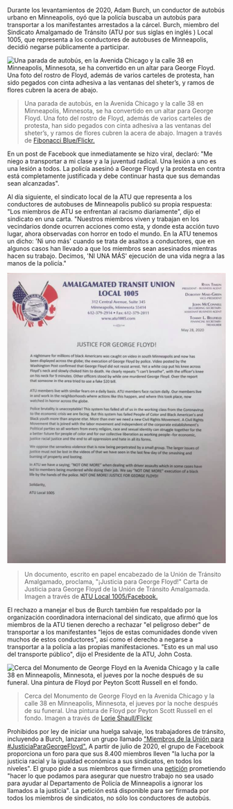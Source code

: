 Durante los levantamientos de 2020, Adam Burch, un conductor de autobús urbano en Minneapolis, oyó que la policía buscaba un autobús para transportar a los manifestantes arrestados a la cárcel. Burch, miembro del Sindicato Amalgamado de Tránsito (ATU por sus siglas en inglés ) Local 1005, que representa a los conductores de autobuses de Minneapolis, decidió negarse públicamente a participar.

![Una parada de autobús, en la Avenida Chicago y la calle 38 en Minneapolis, Minnesota, se ha convertido en un altar para George Floyd. Una foto del rostro de Floyd, además de varios carteles de protesta, han sido pegados con cinta adhesiva a las ventanas del sheter’s, y ramos de flores cubren la acera de abajo.](/assets/images/actions/labor-strikes/bus-drivers/bus-drivers1.jpg)
> Una parada de autobús, en la Avenida Chicago y la calle 38 en Minneapolis, Minnesota, se ha convertido en un altar para George Floyd. Una foto del rostro de Floyd, además de varios carteles de protesta, han sido pegados con cinta adhesiva a las ventanas del sheter’s, y ramos de flores cubren la acera de abajo. Imagen a través de [Fibonacci Blue/Flickr.](https://www.flickr.com/people/44550450@N04https://www.flickr.com/people/44550450@N04)

En un post de Facebook que inmediatamente se hizo viral, declaró: "Me niego a transportar a mi clase y a la juventud radical. Una lesión a uno es una lesión a todos. La policía asesinó a George Floyd y la protesta en contra está completamente justificada y debe continuar hasta que sus demandas sean alcanzadas".

Al día siguiente, el sindicato local de la ATU que representa a los conductores de autobuses de Minneapolis publicó su propia respuesta: "Los miembros de ATU se enfrentan al racismo diariamente", dijo el sindicato en una carta. "Nuestros miembros viven y trabajan en los vecindarios donde ocurren acciones como esta, y donde esta acción tuvo lugar, ahora observadas con horror en todo el mundo. En la ATU tenemos un dicho: 'Ni uno más' cuando se trata de asaltos a conductores, que en algunos casos han llevado a que los miembros sean asesinados mientras hacen su trabajo. Decimos, 'NI UNA MÁS' ejecución de una vida negra a las manos de la policía."

![Un documento, escrito en papel encabezado de la Unión de Tránsito Amalgamado, proclama, "¡Justicia para George Floyd!" Carta de Justicia para George Floyd de la Unión de Tránsito Amalgamada.](/assets/images/actions/labor-strikes/bus-drivers/bus-drivers3.png)
> Un documento, escrito en papel encabezado de la Unión de Tránsito Amalgamado, proclama, "¡Justicia para George Floyd!" Carta de Justicia para George Floyd de la Unión de Tránsito Amalgamada. Imagen a través de [ATU Local 1005/Facebook.](https://www.facebook.com/ATU1005/photos/a.153177241974344/589880941637303/?type=3&theater)

El rechazo a manejar el bus de Burch también fue respaldado por la organización coordinadora internacional del sindicato, que afirmó que los miembros de la ATU tienen derecho a rechazar "el peligroso deber" de transportar a los manifestantes "lejos de estas comunidades donde viven muchos de estos conductores", así como el derecho a negarse a transportar a la policía a las propias manifestaciones. "Esto es un mal uso del transporte público", dijo el Presidente de la ATU, John Costa.

![Cerca del Monumento de George Floyd en la Avenida Chicago y la calle 38 en Minneapolis, Minnesota, el jueves por la noche después de su funeral. Una pintura de Floyd por Peyton Scott Russell en el fondo.](/assets/images/actions/labor-strikes/bus-drivers/bus-drivers2.jpg)
> Cerca del Monumento de George Floyd en la Avenida Chicago y la calle 38 en Minneapolis, Minnesota, el jueves por la noche después de su funeral. Una pintura de Floyd por Peyton Scott Russell en el fondo. Imagen a través de [Lorie Shaull/Flickr](https://www.flickr.com/photos/number7cloud/)

Prohibidos por ley de iniciar una huelga salvaje, los trabajadores de tránsito, incluyendo a Burch, lanzaron un grupo llamado ["Miembros de la Unión para #JusticiaParaGeorgeFloyd".](https://www.facebook.com/groups/926629131143248) A partir de julio de 2020, el grupo de Facebook proporciona un foro para que sus 8.400 miembros lleven "la lucha por la justicia racial y la igualdad económica a sus sindicatos, en todos los niveles". El grupo pide a sus miembros que firmen una [petición](https://docs.google.com/forms/d/e/1FAIpQLScpv6V1R2DVjUWulp1NQWP_o34OowQanGc0OCE6FL6PgmRnKA/viewform?fbclid=IwAR11TII7HPNWE-5Ov7C_cUhak144B2_RVHICSKr2UIn9BAha3--Pr_OOl-Y) prometiendo "hacer lo que podamos para asegurar que nuestro trabajo no sea usado para ayudar al Departamento de Policía de Minneapolis a ignorar los llamados a la justicia". La petición está disponible para ser firmada por todos los miembros de sindicatos, no sólo los conductores de autobús.